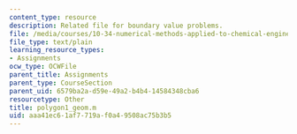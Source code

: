 ```yaml
---
content_type: resource
description: Related file for boundary value problems.
file: /media/courses/10-34-numerical-methods-applied-to-chemical-engineering-fall-2005/aaa41ec61af7719af0a49508ac75b3b5_polygon1_geom.m
file_type: text/plain
learning_resource_types:
- Assignments
ocw_type: OCWFile
parent_title: Assignments
parent_type: CourseSection
parent_uid: 6579ba2a-d59e-49a2-b4b4-14584348cba6
resourcetype: Other
title: polygon1_geom.m
uid: aaa41ec6-1af7-719a-f0a4-9508ac75b3b5
---
```

